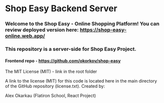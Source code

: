 # Shop Easy Backend Server

### Welcome to the Shop Easy - Online Shopping Platform! You can review deployed version here: https://shop-easy-online.web.app/

### This repository is a server-side for Shop Easy Project. 

#### Frontend repo - https://github.com/okorkov/shop-easy

The MIT License (MIT) - link in the root folder

A link to the license (MIT) for this code is located here in the main directory of the GitHub repository (license.txt). Created by:

Alex Okarkau (Flatiron School, React Project)